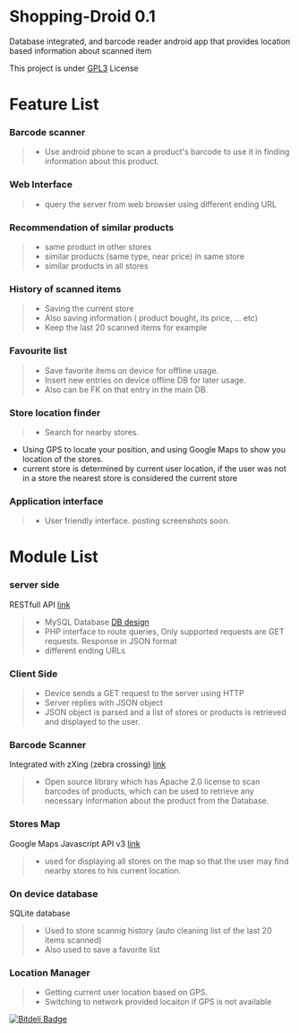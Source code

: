 Shopping-Droid 0.1
==============

Database integrated, and barcode reader android app that provides location based information about scanned item

This project is under [GPL3](http://www.gnu.org/licenses/gpl.html) License


Feature List
============

### Barcode scanner ###
> + Use android phone to scan a product's barcode to use it in finding information about this product.
	           
### Web Interface
> + query the server from web browser using different ending URL

### Recommendation of similar products ###
> + same product in other stores
> + similar products (same type, near price) in same store
> + similar products in all stores
    
### History of scanned items ###
> + Saving the current store 
> + Also saving information ( product bought, its price, ... etc)
> + Keep the last 20 scanned items for example

### Favourite list ###
> + Save favorite items on device for offline usage.
> + Insert new entries on device offline DB for later usage.
> + Also can be FK on that entry in the main DB.

### Store location finder ###
> + Search for nearby stores. 
+ Using GPS to locate your position, and using Google Maps to show you location of the stores.
+ current store is determined by current user location, if the user was not in a store the nearest store is considered the current store

### Application interface ###
> + User friendly interface. posting screenshots soon.


Module List
============

### server side ###
RESTfull API [link](https://en.wikipedia.org/wiki/Representational_state_transfer)
> + MySQL Database  [DB design](online_DB_design.txt) 
> + PHP interface to route queries, Only supported requests are GET requests. Response in JSON format 
> + different ending URLs

### Client Side ###
> + Device sends a GET request to the server using HTTP
> + Server replies with JSON object
> + JSON object is parsed and a list of stores or products is retrieved and displayed to the user. 

### Barcode Scanner ###
Integrated with zXing (zebra crossing) [link](http://code.google.com/p/zxing/)
> + Open source library which has Apache 2.0 license to scan barcodes of products, which can be used to retrieve any necessary information about the product from the Database.

### Stores Map ###
Google Maps Javascript API v3 [link](https://developers.google.com/maps/documentation/javascript/)
> + used for displaying all stores on the map so that the user may find nearby stores to his current location.

### On device database ###
SQLite database 
> + Used to store scannig history (auto cleaning list of the last 20 items scanned)
> + Also used to save a favorite list 

### Location Manager ###
> + Getting current user location based on GPS. 
> + Switching to network provided locaiton if GPS is not available


[![Bitdeli Badge](https://d2weczhvl823v0.cloudfront.net/leonardo7/shopping-droid/trend.png)](https://bitdeli.com/free "Bitdeli Badge")

